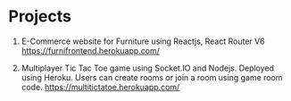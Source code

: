 # Projects

1. E-Commerce website for Furniture using Reactjs, React Router V6
   https://furnifrontend.herokuapp.com/


2. Multiplayer Tic Tac Toe game using Socket.IO and Nodejs. Deployed using Heroku.
   Users can create rooms or join a room using game room code.
   https://multitictatoe.herokuapp.com/
   


